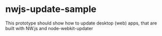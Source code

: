 # nwjs-update-sample
This prototype should show how to update desktop (web) apps, that are built with NW.js and node-webkit-updater
